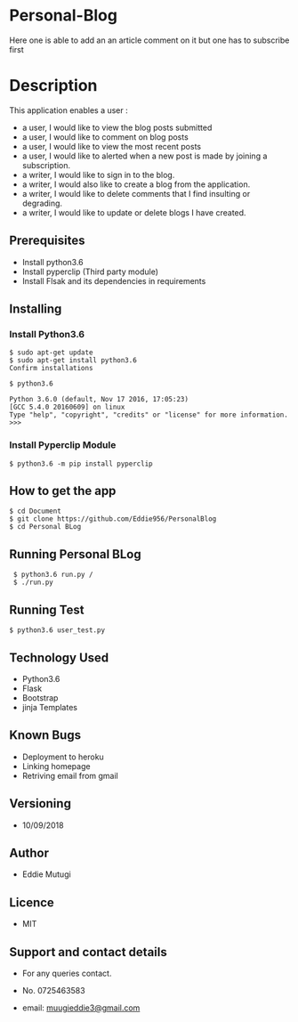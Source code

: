 # Personal-Blog
Here one is able to add an an article comment on it but one has to subscribe first 

# Description

This application enables a user :
* a user, I would like to view the blog posts submitted
* a user, I would like to comment on blog posts
* a user, I would like to view the most recent posts
* a user, I would like to alerted when a new post is made by joining a subscription.
* a writer, I would like to sign in to the blog.
* a writer, I would also like to create a blog from the application.
* a writer, I would like to delete comments that I find insulting or degrading.
* a writer, I would like to update or delete blogs I have created.


## Prerequisites
 * Install python3.6
 * Install pyperclip (Third party module) 
 * Install Flsak and its dependencies in requirements

## Installing

### Install Python3.6

	$ sudo apt-get update
	$ sudo apt-get install python3.6
	Confirm installations

	$ python3.6

	Python 3.6.0 (default, Nov 17 2016, 17:05:23) 
	[GCC 5.4.0 20160609] on linux
	Type "help", "copyright", "credits" or "license" for more information.
	>>>


 ### Install Pyperclip Module

	$ python3.6 -m pip install pyperclip
  

## How to get the app

	$ cd Document
	$ git clone https://github.com/Eddie956/PersonalBlog
	$ cd Personal BLog
## Running Personal BLog
	 
 	 $ python3.6 run.py / 
	 $ ./run.py

## Running Test
 
 	$ python3.6 user_test.py

## Technology Used
	
* Python3.6
* Flask
* Bootstrap
* jinja Templates


## Known Bugs

* Deployment to heroku
* Linking homepage
* Retriving email from gmail

## Versioning

* 10/09/2018

## Author

* Eddie Mutugi

## Licence

* MIT

## Support and contact details

* For any queries  contact.

* No. 0725463583

* email: muugieddie3@gmail.com

